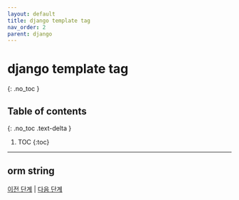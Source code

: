 ```yaml
---
layout: default
title: django template tag
nav_order: 2
parent: django
---
```


# django template tag
{: .no_toc }

## Table of contents
{: .no_toc .text-delta }

1. TOC
{:toc}

---

## orm string


[이전 단계](../django_orm_1) |
[다음 단계](../django_templatetag_2)
